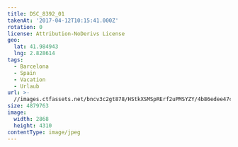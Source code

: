 ```yaml
---
title: DSC_8392_01
takenAt: '2017-04-12T10:15:41.000Z'
rotation: 0
license: Attribution-NoDerivs License
geo:
  lat: 41.984943
  lng: 2.828614
tags:
  - Barcelona
  - Spain
  - Vacation
  - Urlaub
url: >-
  //images.ctfassets.net/bncv3c2gt878/HStkXSMSpRErf2uPMSYZY/4b86edee47c6697d1512cc60b35ebdfb/dsc_8392_01_34078022085_o
size: 4879763
image:
  width: 2868
  height: 4310
contentType: image/jpeg
---
```



